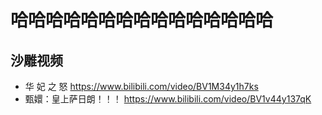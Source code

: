 # 哈哈哈哈哈哈哈哈哈哈哈哈哈哈哈


## 沙雕视频
 - 华 妃 之 怒 https://www.bilibili.com/video/BV1M34y1h7ks
 - 甄嬛：皇上萨日朗！！！ https://www.bilibili.com/video/BV1v44y137qK 